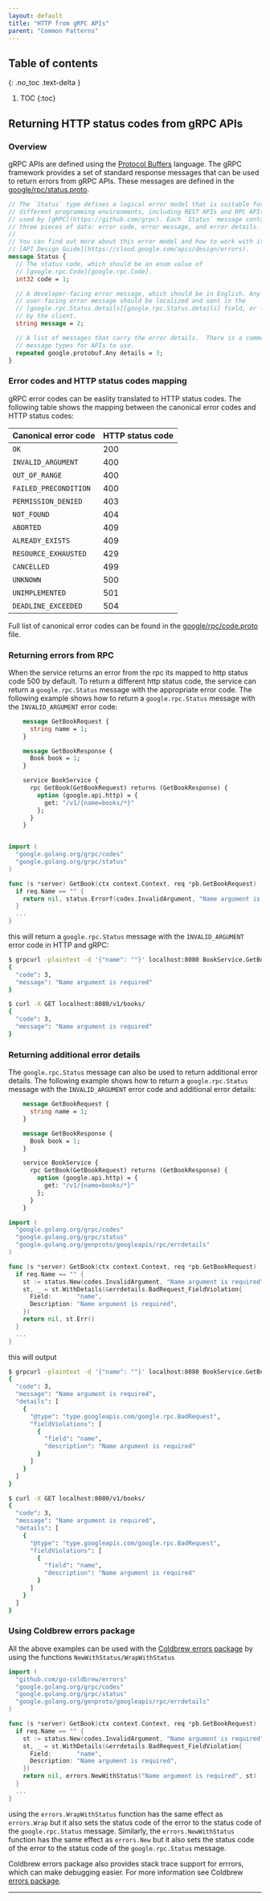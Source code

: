 ```yaml
---
layout: default
title: "HTTP from gRPC APIs"
parent: "Common Patterns"
---
```

## Table of contents
{: .no_toc .text-delta }

1. TOC
{:toc}

## Returning HTTP status codes from gRPC APIs

### Overview
gRPC APIs are defined using the [Protocol Buffers](https://developers.google.com/protocol-buffers/) language. The gRPC framework provides a set of standard response messages that can be used to return errors from gRPC APIs. These messages are defined in the [google/rpc/status.proto].

```proto
// The `Status` type defines a logical error model that is suitable for
// different programming environments, including REST APIs and RPC APIs. It is
// used by [gRPC](https://github.com/grpc). Each `Status` message contains
// three pieces of data: error code, error message, and error details.
//
// You can find out more about this error model and how to work with it in the
// [API Design Guide](https://cloud.google.com/apis/design/errors).
message Status {
  // The status code, which should be an enum value of
  // [google.rpc.Code][google.rpc.Code].
  int32 code = 1;

  // A developer-facing error message, which should be in English. Any
  // user-facing error message should be localized and sent in the
  // [google.rpc.Status.details][google.rpc.Status.details] field, or localized
  // by the client.
  string message = 2;

  // A list of messages that carry the error details.  There is a common set of
  // message types for APIs to use.
  repeated google.protobuf.Any details = 3;
}
```
### Error codes and HTTP status codes mapping

gRPC error codes can be easlity translated to HTTP status codes. The following table shows the mapping between the canonical error codes and HTTP status codes:

| Canonical error code  | HTTP status code |
| --------------------  | ---------------- |
| `OK`                  | 200              |
| `INVALID_ARGUMENT`    | 400              |
| `OUT_OF_RANGE`        | 400              |
| `FAILED_PRECONDITION` | 400              |
| `PERMISSION_DENIED`   | 403              |
| `NOT_FOUND`           | 404              |
| `ABORTED`             | 409              |
| `ALREADY_EXISTS`      | 409              |
| `RESOURCE_EXHAUSTED`  | 429              |
| `CANCELLED`           | 499              |
| `UNKNOWN`             | 500              |
| `UNIMPLEMENTED`       | 501              |
| `DEADLINE_EXCEEDED`   | 504              |

Full list of canonical error codes can be found in the [google/rpc/code.proto] file.


### Returning errors from RPC

When the service returns an error from the rpc its mapped to http status code 500 by default. To return a different http status code, the service can return a `google.rpc.Status` message with the appropriate error code. The following example shows how to return a `google.rpc.Status` message with the `INVALID_ARGUMENT` error code:

```proto
    message GetBookRequest {
      string name = 1;
    }

    message GetBookResponse {
      Book book = 1;
    }

    service BookService {
      rpc GetBook(GetBookRequest) returns (GetBookResponse) {
        option (google.api.http) = {
          get: "/v1/{name=books/*}"
        };
      }
    }
```

```go

import (
  "google.golang.org/grpc/codes"
  "google.golang.org/grpc/status"
)

func (s *server) GetBook(ctx context.Context, req *pb.GetBookRequest) (*pb.Book, error) {
  if req.Name == "" {
    return nil, status.Errorf(codes.InvalidArgument, "Name argument is required")
  }
  ...
}

```

this will return a `google.rpc.Status` message with the `INVALID_ARGUMENT` error code in HTTP and gRPC:

```bash
$ grpcurl -plaintext -d '{"name": ""}' localhost:8080 BookService.GetBook
{
  "code": 3,
  "message": "Name argument is required"
}
```

```bash
$ curl -X GET localhost:8080/v1/books/
{
  "code": 3,
  "message": "Name argument is required"
}
```

### Returning additional error details

The `google.rpc.Status` message can also be used to return additional error details. The following example shows how to return a `google.rpc.Status` message with the `INVALID_ARGUMENT` error code and additional error details:

```proto
    message GetBookRequest {
      string name = 1;
    }

    message GetBookResponse {
      Book book = 1;
    }

    service BookService {
      rpc GetBook(GetBookRequest) returns (GetBookResponse) {
        option (google.api.http) = {
          get: "/v1/{name=books/*}"
        };
      }
    }
```

```go
import (
  "google.golang.org/grpc/codes"
  "google.golang.org/grpc/status"
  "google.golang.org/genproto/googleapis/rpc/errdetails"
)

func (s *server) GetBook(ctx context.Context, req *pb.GetBookRequest) (*pb.Book, error) {
  if req.Name == "" {
    st := status.New(codes.InvalidArgument, "Name argument is required")
    st, _ = st.WithDetails(&errdetails.BadRequest_FieldViolation{
      Field:       "name",
      Description: "Name argument is required",
    })
    return nil, st.Err()
  }
  ...
}
```

this will output

```bash
$ grpcurl -plaintext -d '{"name": ""}' localhost:8080 BookService.GetBook
{
  "code": 3,
  "message": "Name argument is required",
  "details": [
    {
      "@type": "type.googleapis.com/google.rpc.BadRequest",
      "fieldViolations": [
        {
          "field": "name",
          "description": "Name argument is required"
        }
      ]
    }
  ]
}
```

```bash
$ curl -X GET localhost:8080/v1/books/
{
  "code": 3,
  "message": "Name argument is required",
  "details": [
    {
      "@type": "type.googleapis.com/google.rpc.BadRequest",
      "fieldViolations": [
        {
          "field": "name",
          "description": "Name argument is required"
        }
      ]
    }
  ]
}
```

### Using Coldbrew errors package

All the above examples can be used with the [Coldbrew errors package] by using the functions `NewWithStatus/WrapWithStatus`

```go
import (
  "github.com/go-coldbrew/errors"
  "google.golang.org/grpc/codes"
  "google.golang.org/grpc/status"
  "google.golang.org/genproto/googleapis/rpc/errdetails"
)

func (s *server) GetBook(ctx context.Context, req *pb.GetBookRequest) (*pb.Book, error) {
  if req.Name == "" {
    st := status.New(codes.InvalidArgument, "Name argument is required")
    st, _ = st.WithDetails(&errdetails.BadRequest_FieldViolation{
      Field:       "name",
      Description: "Name argument is required",
    })
    return nil, errors.NewWithStatus("Name argument is required", st)
  }
  ...
}
```

using the `errors.WrapWithStatus` function has the same effect as `errors.Wrap` but it also sets the status code of the error to the status code of the `google.rpc.Status` message. Similarly, the `errors.NewWithStatus` function has the same effect as `errors.New` but it also sets the status code of the error to the status code of the `google.rpc.Status` message.

Coldbrew errors package also provides stack trace support for errrors, which can make debugging easier. For more information see Coldbrew [errors package].

---
[google/rpc/status.proto]: https://github.com/googleapis/googleapis/blob/master/google/rpc/status.proto
[google/rpc/code.proto]: https://github.com/googleapis/googleapis/blob/master/google/rpc/code.proto
[Coldbrew errors package]: https://pkg.go.dev/github.com/go-coldbrew/errors#NewWithStatus
[errors package]: https://pkg.go.dev/github.com/go-coldbrew/errors
